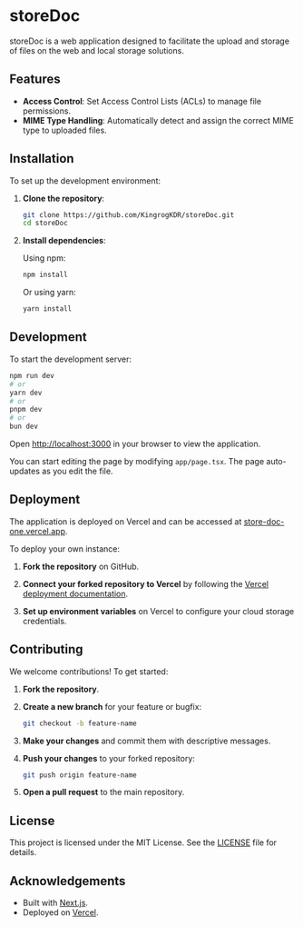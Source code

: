 # storeDoc

storeDoc is a web application designed to facilitate the upload and storage of files on the web and local storage solutions.

## Features

- **Access Control**: Set Access Control Lists (ACLs) to manage file permissions.
- **MIME Type Handling**: Automatically detect and assign the correct MIME type to uploaded files.

## Installation

To set up the development environment:

1. **Clone the repository**:

    ```bash
    git clone https://github.com/KingrogKDR/storeDoc.git
    cd storeDoc
    ```

2. **Install dependencies**:

    Using npm:

    ```bash
    npm install
    ```

    Or using yarn:

    ```bash
    yarn install
    ```

## Development

To start the development server:

```bash
npm run dev
# or
yarn dev
# or
pnpm dev
# or
bun dev
```

Open [http://localhost:3000](http://localhost:3000) in your browser to view the application.

You can start editing the page by modifying `app/page.tsx`. The page auto-updates as you edit the file.

## Deployment

The application is deployed on Vercel and can be accessed at [store-doc-one.vercel.app](https://store-doc-one.vercel.app).

To deploy your own instance:

1. **Fork the repository** on GitHub.

2. **Connect your forked repository to Vercel** by following the [Vercel deployment documentation](https://nextjs.org/docs/deployment).

3. **Set up environment variables** on Vercel to configure your cloud storage credentials.

## Contributing

We welcome contributions! To get started:

1. **Fork the repository**.

2. **Create a new branch** for your feature or bugfix:

    ```bash
    git checkout -b feature-name
    ```

3. **Make your changes** and commit them with descriptive messages.

4. **Push your changes** to your forked repository:

    ```bash
    git push origin feature-name
    ```

5. **Open a pull request** to the main repository.

## License

This project is licensed under the MIT License. See the [LICENSE](LICENSE) file for details.

## Acknowledgements

- Built with [Next.js](https://nextjs.org/).
- Deployed on [Vercel](https://vercel.com/).
